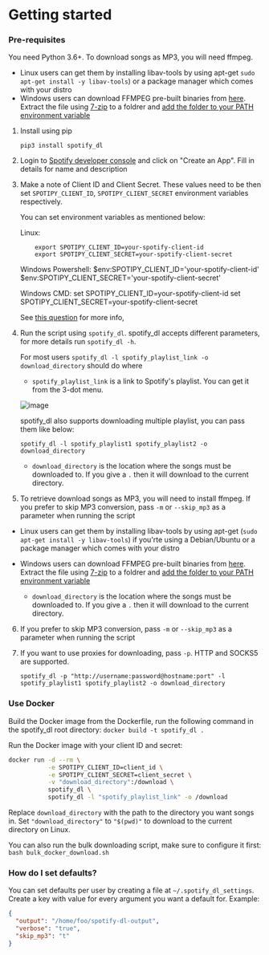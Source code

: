 # Getting started

### Pre-requisites

You need Python 3.6+. To download songs as MP3, you will need ffmpeg.  

- Linux users can get them by installing libav-tools by using apt-get `sudo apt-get install -y libav-tools`) or a package manager which comes with your distro
- Windows users can download FFMPEG pre-built binaries from [here](http://ffmpeg.zeranoe.com/builds/). Extract the file using [7-zip](http://7-zip.org/) to a foldrer and [add the folder to your PATH environment variable](http://www.wikihow.com/Install-FFmpeg-on-Windows) 

1.  Install using pip

        pip3 install spotify_dl

2.  Login to [Spotify developer console](https://developer.spotify.com/my-applications/#!/applications) and click on "Create an App". Fill in details for name and description

3.  Make a note of Client ID and Client Secret. These values need to be then set `SPOTIPY_CLIENT_ID`, `SPOTIPY_CLIENT_SECRET` environment variables respectively.

    You can set environment variables as mentioned below: 
    
    Linux:

            export SPOTIPY_CLIENT_ID=your-spotify-client-id
            export SPOTIPY_CLIENT_SECRET=your-spotify-client-secret

    Windows Powershell:
            $env:SPOTIPY_CLIENT_ID='your-spotify-client-id'
            $env:SPOTIPY_CLIENT_SECRET='your-spotify-client-secret'
            
    Windows CMD:
            set SPOTIPY_CLIENT_ID=your-spotify-client-id
            set SPOTIPY_CLIENT_SECRET=your-spotify-client-secret

    See [this question](http://superuser.com/a/284351/4377) for more info,

4. Run the script using `spotify_dl`. spotify_dl accepts different parameters, for more details run `spotify_dl -h`. 

   For most users `spotify_dl -l spotify_playlist_link -o download_directory` should do where
   
   - `spotify_playlist_link` is a link to Spotify's playlist. You can get it from the 3-dot menu. 
    
    ![image](images/spotify-playlist.png)   
   
   spotify_dl also supports downloading multiple playlist, you can pass them like below:
   
   `spotify_dl -l spotify_playlist1 spotify_playlist2 -o download_directory`
   
    - `download_directory` is the location where the songs must be downloaded to. If you give a `.` then it will download to the current directory.

5.  To retrieve download songs as MP3, you will need to install ffmpeg. If you prefer to skip MP3 conversion, pass `-m` or `--skip_mp3` as a parameter when running the script

- Linux users can get them by installing libav-tools by using apt-get (`sudo apt-get install -y libav-tools`) if you'rte using a Debian/Ubuntu  or a package manager which comes with your distro
- Windows users can download FFMPEG pre-built binaries from [here](http://ffmpeg.zeranoe.com/builds/). Extract the file using [7-zip](http://7-zip.org/) to a foldrer and [add the folder to your PATH environment variable](http://www.wikihow.com/Install-FFmpeg-on-Windows)

   - `download_directory` is the location where the songs must be downloaded to. If you give a `.` then it will download to the current directory.
   
6. If you prefer to skip MP3 conversion, pass `-m` or `--skip_mp3` as a parameter when running the script

7. If you want to use proxies for downloading, pass `-p`. HTTP and SOCKS5 are supported.

   `spotify_dl -p "http://username:password@hostname:port" -l spotify_playlist1 spotify_playlist2 -o download_directory`
  
### Use Docker

Build the Docker image from the Dockerfile, run the following command in the spotify_dl root directory: `docker build -t spotify_dl .`

Run the Docker image with your client ID and secret:

```bash
docker run -d --rm \
		   -e SPOTIPY_CLIENT_ID=client_id \
		   -e SPOTIPY_CLIENT_SECRET=client_secret \
		   -v "download_directory":/download \
		   spotify_dl \
		   spotify_dl -l "spotify_playlist_link" -o /download
```

Replace `download_directory` with the path to the directory you want songs in. Set `"download_directory"` to `"$(pwd)"` to download to the current directory on Linux.

You can also run the bulk downloading script, make sure to configure it first: `bash bulk_docker_download.sh`

### How do I set defaults?

You can set defaults per user by creating a file at `~/.spotify_dl_settings`. Create a key with value for every argument you want a default for. Example:

```json
{
  "output": "/home/foo/spotify-dl-output",
  "verbose": "true",
  "skip_mp3": "t"
}
```
